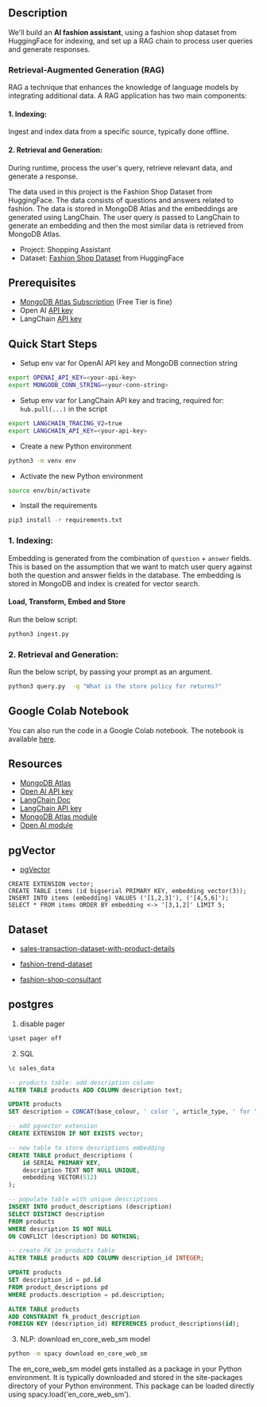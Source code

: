 ## Description
We'll build an **AI fashion assistant**, using a fashion shop dataset from HuggingFace for indexing, and set up a RAG chain to process user queries and generate responses.

### Retrieval-Augmented Generation (RAG)
RAG a technique that enhances the knowledge of language models by integrating additional data. A RAG application has two main components:

#### 1. Indexing:
Ingest and index data from a specific source, typically done offline.

#### 2. Retrieval and Generation:
During runtime, process the user's query, retrieve relevant data, and generate a response.

The data used in this project is the Fashion Shop Dataset from HuggingFace. The data consists of questions and answers related to fashion. The data is stored in MongoDB Atlas and the embeddings are generated using LangChain. The user query is passed to LangChain to generate an embedding and then the most similar data is retrieved from MongoDB Atlas.

- Project: Shopping Assistant
- Dataset: [Fashion Shop Dataset](https://huggingface.co/datasets/Quangnguyen711/Fashion_Shop_Consultant) from HuggingFace


## Prerequisites
* [MongoDB Atlas Subscription](https://cloud.mongodb.com/) (Free Tier is fine)
* Open AI [API key](https://platform.openai.com/account/api-keys)
* LangChain [API key](https://docs.smith.langchain.com/)


## Quick Start Steps
- Setup env var for OpenAI API key and MongoDB connection string
```zsh
export OPENAI_API_KEY=<your-api-key>
export MONGODB_CONN_STRING=<your-conn-string>
```

- Setup env var for LangChain API key and tracing, required for: `hub.pull(...)` in the script
```zsh
export LANGCHAIN_TRACING_V2=true
export LANGCHAIN_API_KEY=<your-api-key>
```

- Create a new Python environment
```zsh
python3 -m venv env
```

- Activate the new Python environment
```zsh
source env/bin/activate
```

- Install the requirements
```zsh
pip3 install -r requirements.txt
```

### 1. Indexing:

Embedding is generated from the combination of `question` + `answer` fields. This is based on the assumption that we want to match user query against both the question and answer fields in the database. The embedding is stored in MongoDB and index is created for vector search.

#### Load, Transform, Embed and Store

Run the below script:

```zsh
python3 ingest.py
```

### 2. Retrieval and Generation:

Run the below script, by passing your prompt as an argument.

```zsh
python3 query.py  -q "What is the store policy for returns?"
```


## Google Colab Notebook
You can also run the code in a Google Colab notebook. The notebook is available [here](RAG_fashion_langchain_openai_mongodb.ipynb).



## Resources
* [MongoDB Atlas](https://cloud.mongodb.com/)
* [Open AI API key](https://platform.openai.com/account/api-keys)
* [LangChain Doc](https://python.langchain.com)
* [LangChain API key](https://docs.smith.langchain.com/)
* [MongoDB Atlas module](https://python.langchain.com/docs/modules/data_connection/vectorstores/integrations/mongodb_atlas)  
* [Open AI module](https://python.langchain.com/docs/modules/data_connection/vectorstores/integrations/openai)


## pgVector

* [pgVector](https://github.com/pgvector/pgvector)

```
CREATE EXTENSION vector;
CREATE TABLE items (id bigserial PRIMARY KEY, embedding vector(3));
INSERT INTO items (embedding) VALUES ('[1,2,3]'), ('[4,5,6]');
SELECT * FROM items ORDER BY embedding <-> '[3,1,2]' LIMIT 5;
```


## Dataset

* [sales-transaction-dataset-with-product-details](https://www.kaggle.com/datasets/ishanshrivastava28/sales-transaction-dataset-with-product-details)

* [fashion-trend-dataset](https://www.kaggle.com/datasets/fashionworldda/fashion-trend-dataset)

* [fashion-shop-consultant](https://huggingface.co/datasets/Quangnguyen711/Fashion_Shop_Consultant)



## postgres

1. disable pager
```sh
\pset pager off
```


2. SQL

```sql
\c sales_data

-- products table: add description column
ALTER TABLE products ADD COLUMN description text;

UPDATE products
SET description = CONCAT(base_colour, ' color ', article_type, ' for ', gender, ', ', usage, ', ', season);

-- add pgvector extension
CREATE EXTENSION IF NOT EXISTS vector;

-- new table to store descriptions embedding
CREATE TABLE product_descriptions (
    id SERIAL PRIMARY KEY,
    description TEXT NOT NULL UNIQUE,
    embedding VECTOR(512)
);

-- populate table with unique descriptions
INSERT INTO product_descriptions (description)
SELECT DISTINCT description
FROM products
WHERE description IS NOT NULL
ON CONFLICT (description) DO NOTHING;

-- create FK in products table
ALTER TABLE products ADD COLUMN description_id INTEGER;

UPDATE products
SET description_id = pd.id
FROM product_descriptions pd
WHERE products.description = pd.description;

ALTER TABLE products
ADD CONSTRAINT fk_product_description
FOREIGN KEY (description_id) REFERENCES product_descriptions(id);
```



3. NLP: download en_core_web_sm model

```sh
python -m spacy download en_core_web_sm
```

The en_core_web_sm model gets installed as a package in your Python environment. It is typically downloaded and stored in the site-packages directory of your Python environment. This package can be loaded directly using spacy.load('en_core_web_sm').